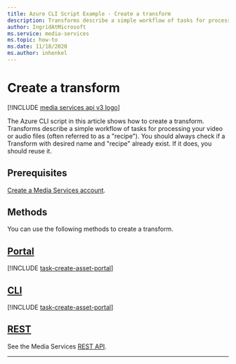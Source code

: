 ```yaml
---
title: Azure CLI Script Example - Create a transform 
description: Transforms describe a simple workflow of tasks for processing your video or audio files (often referred to as a "recipe"). The Azure CLI script in this article shows how to create a transform. 
author: IngridAtMicrosoft
ms.service: media-services
ms.topic: how-to
ms.date: 11/18/2020
ms.author: inhenkel
---
```



# Create a transform

[!INCLUDE [media services api v3 logo](./includes/v3-hr.md)]

The Azure CLI script in this article shows how to create a transform. Transforms describe a simple workflow of tasks for processing your video or audio files (often referred to as a "recipe"). You should always check if a Transform with desired name and "recipe" already exist. If it does, you should reuse it.

## Prerequisites

[Create a Media Services account](./account-create-how-to.md).

## Methods

You can use the following methods to create a transform.

## [Portal](#tab/portal/)

[!INCLUDE [task-create-asset-portal](includes/task-create-transform-portal.md)]

## [CLI](#tab/cli/)

[!INCLUDE [task-create-asset-portal](includes/task-create-transform-cli.md)]

## [REST](#tab/rest/)

See the Media Services [REST API](/rest/api/media/transforms/create-or-update).

---

